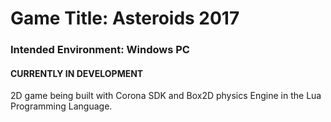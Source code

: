 # Game Title: Asteroids 2017
### Intended Environment: Windows PC
#### CURRENTLY IN DEVELOPMENT

2D game being built with Corona SDK and Box2D physics Engine in the Lua Programming Language.
